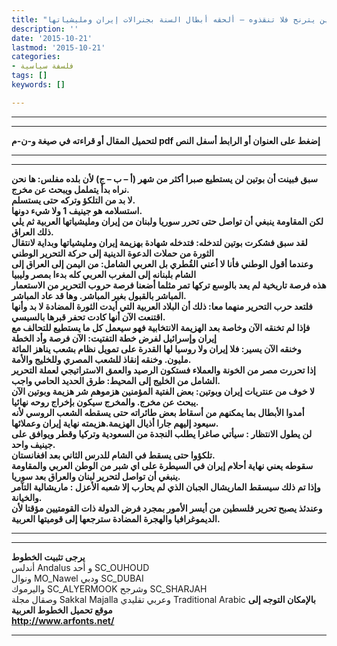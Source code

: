 ```yaml
---
title: "بوتين يترنح فلا تنقذوه – ألحقه أبطال السنة بجنرالات إيران ومليشياتها"
description: ''
date: '2015-10-21'
lastmod: '2015-10-21'
categories:
- فلسفة سياسية
tags: []
keywords: []

---
```

---

---

**لتحميل المقال أو قراءته في صيغة و-ن-م pdf إضغط على العنوان أو الرابط أسفل النص**

---



---

**سبق فبينت أن بوتين لن يستطيع صبرا أكثر من شهر (أ – ب – ج) لأن بلده مفلس: ها نحن نراه بدأ يتململ ويبحث عن مخرج.  
لا بد من التلكؤ وتركه حتى يستسلم.  
استسلامه هو جينيف 1 ولا شيء دونها.  
لكن المقاومة ينبغي أن تواصل حتى تحرر سوريا ولبنان من إيران ومليشياتها العربية ثم يلي ذلك العراق.  
لقد سبق فشكرت بوتين لتدخله: فتدخله شهادة بهزيمة إيران ومليشياتها وبداية لانتقال الثورة من حملات الدعوة الدينية إلى حركة التحرير الوطني  
وعندما أقول الوطني فأنا لا أعني القُطري بل العربي الشامل: من اليمن إلى العراق إلى الشام بلبنانه إلى المغرب العربي كله بدءا بمصر وليبيا  
هذه فرصة تاريخية لم يعد بالوسع تركها تمر مثلما أضعنا فرصة حروب التحرير من الاستعمار المباشر بالقبول بغير المباشر. وها قد عاد المباشر.  
فلتعد حرب التحرير منهما معا: ذلك أن البلاد العربية التي أيدت الثورة المضادة لا بد وأنها اقتنعت الآن أنها كادت تحفر قبرها بالسيسي.  
فإذا لم تخنقه الآن وخاصة بعد الهزيمة الانتخابية فهو سيعمل كل ما يستطيع للتحالف مع إيران وإسرائيل لفرض خطة التفتيت: الآن فرصة وأد الخطة  
وخنقه الآن يسير: فلا إيران ولا روسيا لها القدرة على تمويل نظام بشعب يناهز المائة مليون. وخنقه إنقاذ للشعب المصري وللخليج والأمة.  
إذا تحررت مصر من الخونة والعملاء فستكون الرصيد والعمق الاستراتيجي لعملة التحرير الشامل من الخليج إلى المحيط: طرق الحديد الحامي واجب.  
لا خوف من عنتريات إيران وبوتين: بعض الفتية المؤمنين هزموهم شر هزيمة وبوتين الآن يبحث عن مخرج. والمخرج سيكون بإخراج روحه نهائيا.  
أمدوا الأبطال بما يمكنهم من أسقاط بعض طائراته حتى يسقطه الشعب الروسي لأنه سيعود إليهم جارا أذيال الهزيمة.هزيمته نهاية إيران وعملائها.  
لن يطول الانتظار : سيأتي صاغرا يطلب النجدة من السعودية وتركيا وقطر ويوافق على جينيف واحد.  
تلكؤوا حتى يسقط في الشام للدرس الثاني بعد افغانستان.  
سقوطه يعني نهاية أحلام إيران في السيطرة على اي شبر من الوطن العربي والمقاومة ينبغي أن تواصل لتحرير لبنان والعراق بعد سوريا.  
وإذا تم ذلك سيسقط الماريشال الجبان الذي لم يحارب إلا شعبه الأعزل : ماريشالية التآمر والخيانة.  
وعندئذ يصبح تحرير فلسطين من أيسر الأمور بمجرد فرض الدولة ذات القومتيين مؤقتا لأن الديموغرافيا والهجرة المضادة سترجعها إلى قوميتها العربية.**

---

---

**يرجى تثبيت الخطوط**   
 أندلس Andalus  و أحد SC\_OUHOUD  
 ونوال MO\_Nawel  ودبي SC\_DUBAI   
 واليرموك SC\_ALYERMOOK  وشرجح SC\_SHARJAH   
 وصقال مجلة Sakkal Majalla وعربي تقليدي Traditional Arabic  **بالإمكان التوجه إلى موقع تحميل الخطوط العربية  
 http://www.arfonts.net/**

---

###